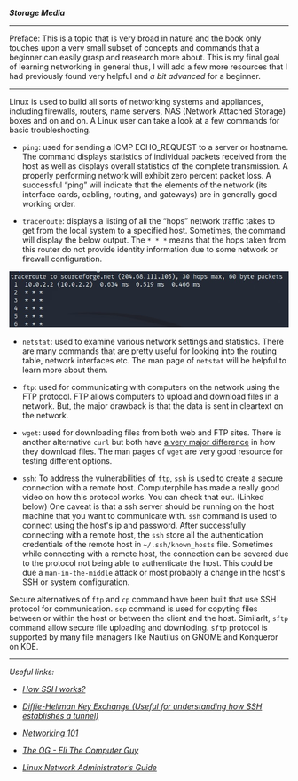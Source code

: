 *__Storage Media__*

-----

Preface: This is a topic that is very broad in nature and the book only touches upon a very small subset of concepts and commands that a beginner can easily grasp and reasearch more about. This is my final goal of learning networking in general thus, I will add a few more resources that I had previously found very helpful and _a bit advanced_ for a beginner.

---

Linux is used to build all sorts of networking systems and appliances, including firewalls,
routers, name servers, NAS (Network Attached Storage) boxes and on and on. A Linux user can take a look at a few commands for basic troubleshooting.

- `ping`: used for sending a ICMP ECHO_REQUEST to a server or hostname. The command displays statistics of individual packets received from the host as well as displays overall statistics of the complete transmission. A properly performing network will exhibit zero percent
packet loss. A successful “ping” will indicate that the elements of the network (its interface cards, cabling, routing, and gateways) are in generally good working order.

- `traceroute`: displays a listing of all the “hops” network traffic takes to get from the local system to a specified host. Sometimes, the command will display the below output. The `* * *` means that the hops taken from this router do not provide identity information due to some network or firewall configuration.

![](./traceroute.jpeg)

- `netstat`: used to examine various network settings and statistics. There are many commands that are pretty useful for looking into the routing table, network interfaces etc. The man page of `netstat` will be helpful to learn more about them.

- `ftp`: used for communicating with computers on the network using the FTP protocol. FTP allows computers to upload and download files in a network. But, the major drawback is that the data is sent in cleartext on the network.

- `wget`: used for downloading files from both web and FTP sites. There is another alternative `curl` but both have [a very major difference](https://daniel.haxx.se/docs/curl-vs-wget.html) in how they download files. The man pages of `wget` are very good resource for testing different options.

- `ssh`: To address the vulnerabilities of `ftp`, `ssh` is used to create a secure connection with a remote host. Computerphile has made a really good video on how this protocol works. You can check that out. (Linked below) One caveat is that a ssh server should be running on the host machine that you want to communicate with. `ssh` command is used to connect using the host's ip and password. 
After successfully connecting with a remote host, the `ssh` store all the authentication credentials of the remote host in `~/.ssh/known_hosts` file. Sometimes while connecting with a remote host, the connection can be severed due to the protocol not being able to authenticate the host. This could be due a `man-in-the-middle` attack or most probably a change in the host's SSH or system configuration.

Secure alternatives of `ftp` and `cp` command have been built that use SSH protocol for communication.
`scp` command is used for copyting files between or within the host or between the client and the host. Similarlt, `sftp` command allow secure file uploading and downloding. `sftp` protocol is supported by many file managers like Nautilus on GNOME and Konqueror on KDE.

---

_Useful links:_

- [_How SSH works?_](https://www.youtube.com/watch?v=ORcvSkgdA58)

- [_Diffie-Hellman Key Exchange (Useful for understanding how SSH establishes a tunnel)_](https://www.youtube.com/watch?v=NmM9HA2MQGI)

- [_Networking 101_](https://www.youtube.com/playlist?list=PLDQaRcbiSnqF5U8ffMgZzS7fq1rHUI3Q8)

- [_The OG - Eli The Computer Guy_](https://www.youtube.com/user/elithecomputerguy)

- [_Linux Network Administrator’s Guide_](https://tldp.org/LDP/nag2/index.html)